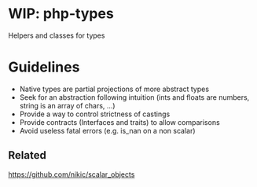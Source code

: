 # WIP: php-types
Helpers and classes for types


# Guidelines
+ Native types are partial projections of more abstract types
+ Seek for an abstraction following intuition (ints and floats are numbers, string is an array of chars, ...)
+ Provide a way to control strictness of castings
+ Provide contracts (Interfaces and traits) to allow comparisons
+ Avoid useless fatal errors (e.g. is_nan on a non scalar)

## Related 
https://github.com/nikic/scalar_objects
